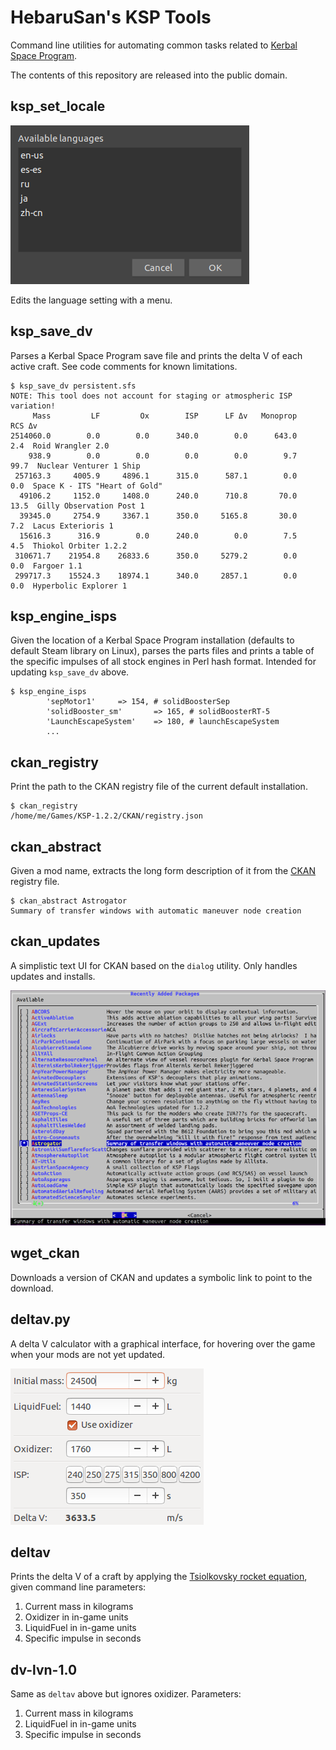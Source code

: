 # HebaruSan's KSP Tools

Command line utilities for automating common tasks related to [Kerbal Space Program](http://kerbalspaceprogram.com/).

The contents of this repository are released into the public domain.

## ksp_set_locale

![ksp_set_locale screenshot](screenshots/ksp_set_locale.png)

Edits the language setting with a menu.

## ksp_save_dv

Parses a Kerbal Space Program save file and prints the delta V of each active craft. See code comments for known limitations.

```
$ ksp_save_dv persistent.sfs
NOTE: This tool does not account for staging or atmospheric ISP variation!
     Mass         LF         Ox        ISP      LF Δv   Monoprop     RCS Δv
2514060.0        0.0        0.0      340.0        0.0      643.0        2.4  Roid Wrangler 2.0
    938.9        0.0        0.0        0.0        0.0        9.7       99.7  Nuclear Venturer 1 Ship
 257163.3     4005.9     4896.1      315.0      587.1        0.0        0.0  Space K - ITS "Heart of Gold"
  49106.2     1152.0     1408.0      240.0      710.8       70.0       13.5  Gilly Observation Post 1
  39345.0     2754.9     3367.1      350.0     5165.8       30.0        7.2  Lacus Exterioris 1
  15616.3      316.9        0.0      240.0        0.0        7.5        4.5  Thiokol Orbiter 1.2.2
 310671.7    21954.8    26833.6      350.0     5279.2        0.0        0.0  Fargoer 1.1
 299717.3    15524.3    18974.1      340.0     2857.1        0.0        0.0  Hyperbolic Explorer 1
```

## ksp_engine_isps

Given the location of a Kerbal Space Program installation (defaults to default Steam library on Linux), parses the parts files and prints a table of the specific impulses of all stock engines in Perl hash format. Intended for updating `ksp_save_dv` above.

```
$ ksp_engine_isps                                                   
        'sepMotor1'     => 154, # solidBoosterSep
        'solidBooster_sm'       => 165, # solidBoosterRT-5
        'LaunchEscapeSystem'    => 180, # launchEscapeSystem
        ...
```

## ckan_registry

Print the path to the CKAN registry file of the current default installation.

```
$ ckan_registry
/home/me/Games/KSP-1.2.2/CKAN/registry.json
```

## ckan_abstract

Given a mod name, extracts the long form description of it from the [CKAN](http://forum.kerbalspaceprogram.com/index.php?/topic/90246-the-comprehensive-kerbal-archive-network-ckan-package-manager-v1180-19-june-2016/) registry file.

```
$ ckan_abstract Astrogator
Summary of transfer windows with automatic maneuver node creation
```

## ckan_updates

A simplistic text UI for CKAN based on the `dialog` utility. Only handles updates and installs.

![ckan_updates screenshot](screenshots/ckan_updates.png)

## wget_ckan

Downloads a version of CKAN and updates a symbolic link to point to the download.

## deltav.py

A delta V calculator with a graphical interface, for hovering over the game when your mods are not yet updated.

![Delta V screenshot](screenshots/deltav-py.png)

## deltav

Prints the delta V of a craft by applying the [Tsiolkovsky rocket equation](https://en.wikipedia.org/wiki/Tsiolkovsky_rocket_equation), given command line parameters:

1. Current mass in kilograms
2. Oxidizer in in-game units
3. LiquidFuel in in-game units
4. Specific impulse in seconds

## dv-lvn-1.0

Same as `deltav` above but ignores oxidizer. Parameters:

1. Current mass in kilograms
2. LiquidFuel in in-game units
3. Specific impulse in seconds
